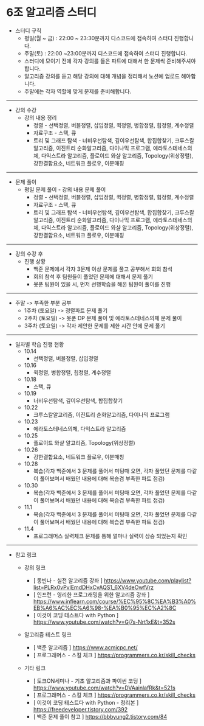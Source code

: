 # 6조 알고리즘 스터디


* 스터디 규칙
  * 평일(월 ~ 금) : 22:00 ~ 23:30분까지 디스코드에 접속하여 스터디 진행합니다.
  * 주말(토) : 22:00 ~23:00분까지 디스코드에 접속하여 스터디 진행합니다.
  * 스터디에 모이기 전에 각자 강의를 들은 파트에 대해서 한 문제씩 준비해주셔야 합니다.
  * 알고리즘 강의를 듣고 해당 강의에 대해 개념을 정리해서 노션에 업로드 해야합니다.
  * 주말에는 각자 역할에 맞게 문제를 준비해합니다.
  
--------------------------------------------------------------------------------------------------------------------------------------------------------------------------------

* 강의 수강
  * 강의 내용 정리
    * 정렬 - 선택정렬, 버블정렬, 삽입정렬, 퀵정렬, 병합정렬, 힙정렬, 계수정렬
    * 자료구조 - 스택, 큐
    * 트리 및 그래프 탐색 - 너비우선탐색, 깊이우선탐색, 합집합찾기, 크루스칼알고리즘, 이진트리 순화알고리즘, 다이나믹 프로그램, 에라토스테네스의체, 다익스트라 알고리즘, 플로이드 와샬 알고리즘, Topology(위상정렬), 강한결합요소, 네트워크 플로우, 이분매칭
--------------------------------------------------------------------------------------------------------------------------------------------------------------------------------

* 문제 풀이
  * 평일 문제 풀이 - 강의 내용 문제 풀이
    * 정렬 - 선택정렬, 버블정렬, 삽입정렬, 퀵정렬, 병합정렬, 힙정렬, 계수정렬
    * 자료구조 - 스택, 큐
    * 트리 및 그래프 탐색 - 너비우선탐색, 깊이우선탐색, 합집합찾기, 크루스칼알고리즘, 이진트리 순화알고리즘, 다이나믹 프로그램, 에라토스테네스의체, 다익스트라 알고리즘, 플로이드 와샬 알고리즘, Topology(위상정렬), 강한결합요소, 네트워크 플로우, 이분매칭

--------------------------------------------------------------------------------------------------------------------------------------------------------------------------------
* 강의 수강 후 
  * 진행 상황
    * 백준 문제에서 각자 3문제 이상 문제를 풀고 공부해서 회의 참석
    * 회의 참석 후 팀원들이 풀었던 문제에 대해서 문제 풀기
    * 못푼 팀원이 있을 시, 먼저 선행학습을 해온 팀원이 풀이를 진행

---
  * 주말 -> 부족한 부분 공부
    * 1주차 (토요일) -> 정렬파트 문제 풀기
    * 2주차 (토요일) -> 못푼 DP 문제 풀이 및 에라토스테네스의체 문제 풀이 
    * 3주차 (토요일) -> 각자 제안한 문제를 제한 시간 안에 문제 풀기

--------------------------------------------------------------------------------------------------------------------------------------------------------------------------------
* 일자별 학습 진행 현황
  * 10.14
    * 선택정렬, 버블정렬, 삽입정렬
  * 10.16
    * 퀵정렬, 병합정렬, 힙정렬, 계수정렬
  * 10.18
    *  스택, 큐
  * 10.19
    * 너비우선탐색, 깊이우선탐색, 합집합찾기
  * 10.22
    * 크루스칼알고리즘, 이진트리 순화알고리즘, 다이나믹 프로그램
  * 10.23
    * 에라토스테네스의체, 다익스트라 알고리즘
  * 10.25
    * 플로이드 와샬 알고리즘, Topology(위상정렬)
  * 10.26
    * 강한결합요소, 네트워크 플로우, 이분매칭
  * 10.28
    * 복습(각자 백준에서 3 문제를 풀어서 미팅때 오면, 각자 풀었던 문제를 다같이 풀어보며서 배웠던 내용에 대해 복습겸 부족한 파트 점검)
  * 10.30
    * 복습(각자 백준에서 3 문제를 풀어서 미팅때 오면, 각자 풀었던 문제를 다같이 풀어보며서 배웠던 내용에 대해 복습겸 부족한 파트 점검)
  * 11.1
    * 복습(각자 백준에서 3 문제를 풀어서 미팅때 오면, 각자 풀었던 문제를 다같이 풀어보며서 배웠던 내용에 대해 복습겸 부족한 파트 점검)
  * 11.4
    * 프로그래머스 실력체크 문제를 통해 얼마나 실력이 상승 되었는지 확인

---


* 참고 링크
  * 강의 링크
    * [ 동빈나 - 실전 알고리즘 강좌 ] https://www.youtube.com/playlist?list=PLRx0vPvlEmdDHxCvAQS1_6XV4deOwfVrz
    * [ 인프런 - 영리한 프로그래밍을 위한 알고리즘 강좌 ] https://www.inflearn.com/course/%EC%95%8C%EA%B3%A0%EB%A6%AC%EC%A6%98-%EA%B0%95%EC%A2%8C
    * [ 이것이 코딩 테스트다 with Python ] https://www.youtube.com/watch?v=Gj7s-Nrt1xE&t=352s
    
  * 알고리즘 테스트 링크
     * [ 백준 알고리즘 ] https://www.acmicpc.net/
     * [ 프로그래머스 - 스킬 체크 ] https://programmers.co.kr/skill_checks

  * 기타 링크
     * [ 토크ON세미나 - 기초 알고리즘과 파이썬 코딩 ] https://www.youtube.com/watch?v=DVAainlafRk&t=521s
     * [ 프로그래머스 - 스킬 체크 ] https://programmers.co.kr/skill_checks
     * [ 이것이 코딩 테스트다 with Python - 정리본 ] https://freedeveloper.tistory.com/392
     * [ 백준 문제 풀이 참고 ] https://bbbyung2.tistory.com/84


